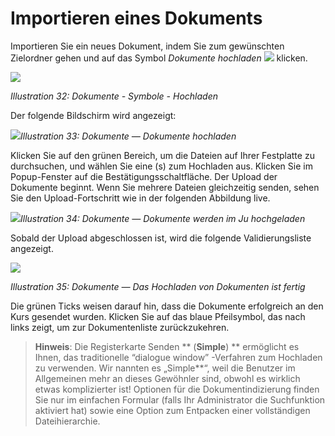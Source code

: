 # Importieren eines Dokuments

Importieren Sie ein neues Dokument, indem Sie zum gewünschten Zielordner gehen und auf das Symbol _Dokumente hochladen_ ![](../../.gitbook/assets/graphics116.png) klicken.

![](../../.gitbook/assets/images34%20%282%29.png)

_Illustration 32: Dokumente - Symbole - Hochladen_

Der folgende Bildschirm wird angezeigt:

![](../../.gitbook/assets/images35%20%282%29.png)_Illustration 33: Dokumente — Dokumente hochladen_

Klicken Sie auf den grünen Bereich, um die Dateien auf Ihrer Festplatte zu durchsuchen, und wählen Sie eine \(s\) zum Hochladen aus. Klicken Sie im Popup-Fenster auf die Bestätigungsschaltfläche. Der Upload der Dokumente beginnt. Wenn Sie mehrere Dateien gleichzeitig senden, sehen Sie den Upload-Fortschritt wie in der folgenden Abbildung live.

![](../../.gitbook/assets/graphics119.png)_Illustration 34: Dokumente — Dokumente werden im Ju hochgeladen_

Sobald der Upload abgeschlossen ist, wird die folgende Validierungsliste angezeigt.

![](../../.gitbook/assets/images37%20%281%29.png)

_Illustration 35: Dokumente — Das Hochladen von Dokumenten ist fertig_

Die grünen Ticks weisen darauf hin, dass die Dokumente erfolgreich an den Kurs gesendet wurden. Klicken Sie auf das blaue Pfeilsymbol, das nach links zeigt, um zur Dokumentenliste zurückzukehren.

> **Hinweis**: Die Registerkarte Senden ** \(**Simple**\) ** ermöglicht es Ihnen, das traditionelle “dialogue window” -Verfahren zum Hochladen zu verwenden. Wir nannten es „Simple**“, weil die Benutzer im Allgemeinen mehr an dieses Gewöhnler sind, obwohl es wirklich etwas komplizierter ist! Optionen für die Dokumentindizierung finden Sie nur im einfachen Formular \(falls Ihr Administrator die Suchfunktion aktiviert hat\) sowie eine Option zum Entpacken einer vollständigen Dateihierarchie.